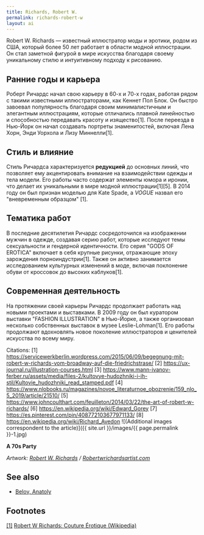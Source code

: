 ```yaml
---
title: Richards, Robert W.
permalink: richards-robert-w
layout: ai
---
```


Robert W. Richards — известный иллюстратор моды и эротики, родом из США, который более 50 лет работает в области модной иллюстрации. Он стал заметной фигурой в мире искусства благодаря своему уникальному стилю и интуитивному подходу к рисованию.

## Ранние годы и карьера

Роберт Ричардс начал свою карьеру в 60-х и 70-х годах, работая рядом с такими известными иллюстраторами, как Кеннет Пол Блок. Он быстро завоевал популярность благодаря своим минималистичным и элегантным иллюстрациям, которые отличались плавной линейностью и способностью передавать красоту и изящество[1]. После переезда в Нью-Йорк он начал создавать портреты знаменитостей, включая Лена Хорн, Энди Уорхола и Лизу Миннелли[1].

## Стиль и влияние

Стиль Ричардса характеризуется **редукцией** до основных линий, что позволяет ему акцентировать внимание на взаимодействии одежды и тела модели. Его работы часто содержат элементы юмора и иронии, что делает их уникальными в мире модной иллюстрации[1][5]. В 2014 году он был признан моделью для Kate Spade, а *VOGUE* назвал его "вневременным образцом" [1].

## Тематика работ

В последние десятилетия Ричардс сосредоточился на изображении мужчин в одежде, создавая серию работ, которые исследуют темы сексуальности и гендерной идентичности. Его серия "GODS OF EROTICA" включает в себя крупные рисунки, отражающие эпоху зарождения порноиндустрии[1]. Также он активно занимается исследованием культурных изменений в моде, включая поклонение обуви от кроссовок до высоких каблуков[1].

## Современная деятельность

На протяжении своей карьеры Ричардс продолжает работать над новыми проектами и выставками. В 2009 году он был куратором выставки "FASHION ILLUSTRATION" в Нью-Йорке, а также организовал несколько собственных выставок в музее Leslie-Lohman[1]. Его работы продолжают вдохновлять новое поколение иллюстраторов и ценителей искусства по всему миру.

Citations:
[1] https://servicewerkberlin.wordpress.com/2015/06/09/begegnung-mit-robert-w-richards-vom-broadway-auf-die-friedrichstrase/
[2] https://ux-journal.ru/illustration-courses.html
[3] https://www.mann-ivanov-ferber.ru/assets/media/files-2/kultovye-hudozhniki-i-ih-stil/Kultovie_hudozhniki_read_stamped.pdf
[4] https://www.nlobooks.ru/magazines/novoe_literaturnoe_obozrenie/159_nlo_5_2019/article/21510/
[5] https://www.johncoulthart.com/feuilleton/2014/03/22/the-art-of-robert-w-richards/
[6] https://en.wikipedia.org/wiki/Edward_Gorey
[7] https://es.pinterest.com/pin/408772103677971133/
[8] https://en.wikipedia.org/wiki/Richard_Avedon
![(Additional images correspondent to the article)]({{ site.url }}/images/{{ page.permalink }}-1.jpg)

**A 70s Party**

*Artwork: [Robert W. Richards](https://robertwrichardsartist.com/products/a-70s-party-original-artwork) / [Robertwrichardsartist.com](https://robertwrichardsartist.com/products/a-70s-party-original-artwork)*

## See also

+ [Belov, Anatoly](belov-anatoly)

## Footnotes

[[1]](#a1) <span id="f1"></span> [Robert W Richards: Couture Érotique (Wikipedia)](index)
